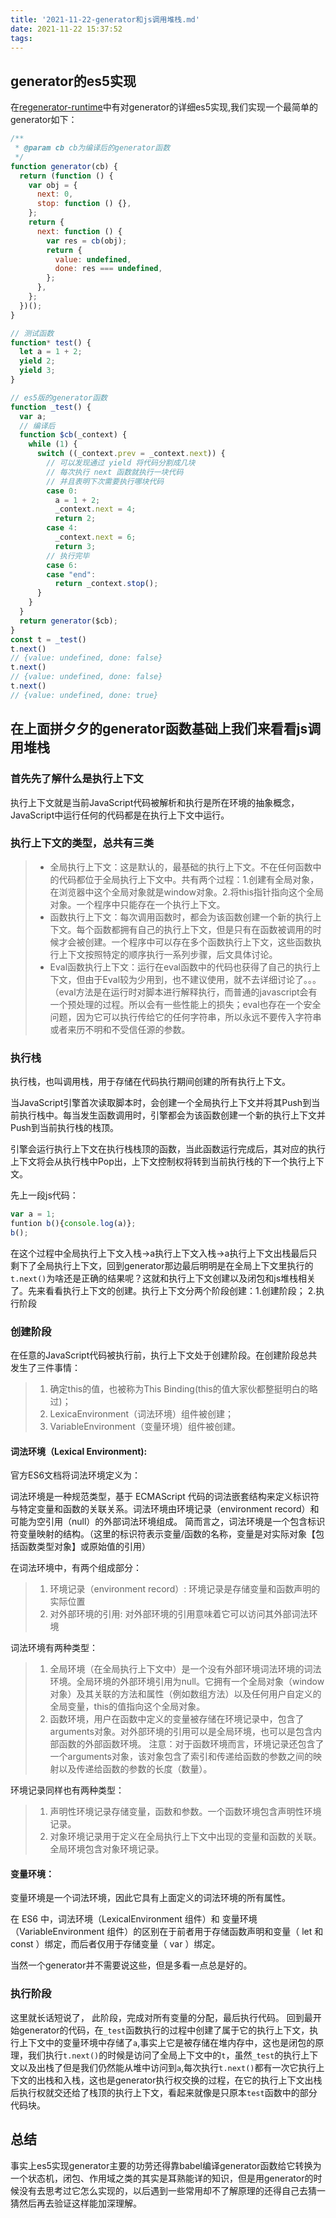 ```yaml
---
title: '2021-11-22-generator和js调用堆栈.md'
date: 2021-11-22 15:37:52
tags:
---
```

## generator的es5实现
在[regenerator-runtime](https://github.com/facebook/regenerator)中有对generator的详细es5实现,我们实现一个最简单的 generator如下：
```js
/**
 * @param cb cb为编译后的generator函数
 */
function generator(cb) {
  return (function () {
    var obj = {
      next: 0,
      stop: function () {},
    };
    return {
      next: function () {
        var res = cb(obj);
        return {
          value: undefined,
          done: res === undefined,
        };
      },
    };
  })();
}

// 测试函数
function* test() {
  let a = 1 + 2;
  yield 2;
  yield 3;
}

// es5版的generator函数
function _test() {
  var a;
  // 编译后
  function $cb(_context) {
    while (1) {
      switch ((_context.prev = _context.next)) {
        // 可以发现通过 yield 将代码分割成几块
        // 每次执行 next 函数就执行一块代码
        // 并且表明下次需要执行哪块代码
        case 0:
          a = 1 + 2;
          _context.next = 4;
          return 2;
        case 4:
          _context.next = 6;
          return 3;
        // 执行完毕
        case 6:
        case "end":
          return _context.stop();
      }
    }
  }
  return generator($cb);
}
const t = _test()
t.next()
// {value: undefined, done: false}
t.next()
// {value: undefined, done: false}
t.next()
// {value: undefined, done: true}
```
## 在上面拼夕夕的generator函数基础上我们来看看js调用堆栈
### 首先先了解什么是执行上下文
执行上下文就是当前JavaScript代码被解析和执行是所在环境的抽象概念，JavaScript中运行任何的代码都是在执行上下文中运行。
### 执行上下文的类型，总共有三类

> + 全局执行上下文：这是默认的，最基础的执行上下文。不在任何函数中的代码都位于全局执行上下文中。共有两个过程：1.创建有全局对象，在浏览器中这个全局对象就是window对象。2.将this指针指向这个全局对象。一个程序中只能存在一个执行上下文。
> + 函数执行上下文：每次调用函数时，都会为该函数创建一个新的执行上下文。每个函数都拥有自己的执行上下文，但是只有在函数被调用的时候才会被创建。一个程序中可以存在多个函数执行上下文，这些函数执行上下文按照特定的顺序执行一系列步骤，后文具体讨论。
> + Eval函数执行上下文：运行在eval函数中的代码也获得了自己的执行上下文，但由于Eval较为少用到，也不建议使用，就不去详细讨论了。。。（eval方法是在运行时对脚本进行解释执行，而普通的javascript会有一个预处理的过程。所以会有一些性能上的损失；eval也存在一个安全问题，因为它可以执行传给它的任何字符串，所以永远不要传入字符串或者来历不明和不受信任源的参数。
### 执行栈
执行栈，也叫调用栈，用于存储在代码执行期间创建的所有执行上下文。

当JavaScript引擎首次读取脚本时，会创建一个全局执行上下文并将其Push到当前执行栈中。每当发生函数调用时，引擎都会为该函数创建一个新的执行上下文并Push到当前执行栈的栈顶。

引擎会运行执行上下文在执行栈栈顶的函数，当此函数运行完成后，其对应的执行上下文将会从执行栈中Pop出，上下文控制权将转到当前执行栈的下一个执行上下文。

先上一段js代码：
```js
var a = 1;
funtion b(){console.log(a)};
b();
```
在这个过程中全局执行上下文入栈->a执行上下文入栈->a执行上下文出栈最后只剩下了全局执行上下文，回到generator那边最后明明是在全局上下文里执行的``t.next()``为啥还是正确的结果呢？这就和执行上下文创建以及闭包和js堆栈相关了。先来看看执行上下文的创建。执行上下文分两个阶段创建：1.创建阶段； 2.执行阶段

### 创建阶段

在任意的JavaScript代码被执行前，执行上下文处于创建阶段。在创建阶段总共发生了三件事情：

> 1. 确定this的值，也被称为This Binding(this的值大家伙都整挺明白的略过)；
> 2. LexicaEnvironment（词法环境）组件被创建；
> 3. VariableEnvironment（变量环境）组件被创建。
#### 词法环境（Lexical Environment):
官方ES6文档将词法环境定义为：

词法环境是一种规范类型，基于 ECMAScript 代码的词法嵌套结构来定义标识符与特定变量和函数的关联关系。词法环境由环境记录（environment record）和可能为空引用（null）的外部词法环境组成。
简而言之，词法环境是一个包含标识符变量映射的结构。（这里的标识符表示变量/函数的名称，变量是对实际对象【包括函数类型对象】或原始值的引用）

在词法环境中，有两个组成部分：

> 1. 环境记录（environment record）: 环境记录是存储变量和函数声明的实际位置
> 2. 对外部环境的引用: 对外部环境的引用意味着它可以访问其外部词法环境

词法环境有两种类型：

> 1. 全局环境（在全局执行上下文中）是一个没有外部环境词法环境的词法环境。全局环境的外部环境引用为null。它拥有一个全局对象（window对象）及其关联的方法和属性（例如数组方法）以及任何用户自定义的全局变量，this的值指向这个全局对象。
> 2. 函数环境，用户在函数中定义的变量被存储在环境记录中，包含了arguments对象。对外部环境的引用可以是全局环境，也可以是包含内部函数的外部函数环境。
注意：对于函数环境而言，环境记录还包含了一个arguments对象，该对象包含了索引和传递给函数的参数之间的映射以及传递给函数的参数的长度（数量）。


环境记录同样也有两种类型：

> 1. 声明性环境记录存储变量，函数和参数。一个函数环境包含声明性环境记录。
> 2. 对象环境记录用于定义在全局执行上下文中出现的变量和函数的关联。全局环境包含对象环境记录。

#### 变量环境：

变量环境是一个词法环境，因此它具有上面定义的词法环境的所有属性。

在 ES6 中，词法环境（LexicalEnvironment 组件）和 变量环境（VariableEnvironment 组件）的区别在于前者用于存储函数声明和变量（ let 和 const ）绑定，而后者仅用于存储变量（ var ）绑定。

当然一个generator并不需要说这些，但是多看一点总是好的。

### 执行阶段
这里就长话短说了， 此阶段，完成对所有变量的分配，最后执行代码。
回到最开始generator的代码，在``_test``函数执行的过程中创建了属于它的执行上下文，执行上下文中的变量环境中存储了``a``,事实上它是被存储在堆内存中，这也是闭包的原理，我们执行``t.next()``的时候是访问了全局上下文中的``t``，虽然``_test``的执行上下文以及出栈了但是我们仍然能从堆中访问到``a``,每次执行``t.next()``都有一次它执行上下文的出栈和入栈，这也是generator执行权交换的过程，在它的执行上下文出栈后执行权就交还给了栈顶的执行上下文，看起来就像是只原本``test``函数中的部分代码块。


## 总结
事实上es5实现generator主要的功劳还得靠babel编译generator函数给它转换为一个状态机，闭包、作用域之类的其实是耳熟能详的知识，但是用generator的时候没有去思考过它怎么实现的，以后遇到一些常用却不了解原理的还得自己去猜一猜然后再去验证这样能加深理解。

